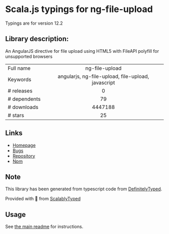 
# Scala.js typings for ng-file-upload

Typings are for version 12.2

## Library description:
An AngularJS directive for file upload using HTML5 with FileAPI polyfill for unsupported browsers

|                    |                 |
| ------------------ | :-------------: |
| Full name          | ng-file-upload |
| Keywords           | angularjs, ng-file-upload, file-upload, javascript |
| # releases         | 0 |
| # dependents       | 79 |
| # downloads        | 4447188 |
| # stars            | 25 |

## Links
- [Homepage](https://github.com/danialfarid/ng-file-upload)
- [Bugs](https://github.com/danialfarid/ng-file-upload/issues)
- [Repository](https://github.com/danialfarid/ng-file-upload)
- [Npm](https://www.npmjs.com/package/ng-file-upload)
    


## Note
This library has been generated from typescript code from [DefinitelyTyped](https://definitelytyped.org).

Provided with :purple_heart: from [ScalablyTyped](https://github.com/oyvindberg/ScalablyTyped)

## Usage
See [the main readme](../../readme.md) for instructions.


